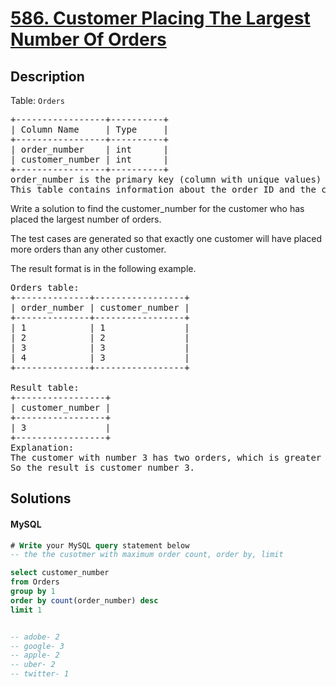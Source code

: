 # [586. Customer Placing The Largest Number Of Orders](https://leetcode.com/problems/customer-placing-the-largest-number-of-orders/description)

## Description

<!-- description:start -->

<p>Table: <code>Orders</code></p>
<pre>
+-----------------+----------+
| Column Name     | Type     |
+-----------------+----------+
| order_number    | int      |
| customer_number | int      |
+-----------------+----------+
order_number is the primary key (column with unique values) for this table.
This table contains information about the order ID and the customer ID.
</pre>

Write a solution to find the customer_number for the customer who has placed the largest number of orders.

The test cases are generated so that exactly one customer will have placed more orders than any other customer.

The result format is in the following example.

<pre>
Orders table:
+--------------+-----------------+
| order_number | customer_number |
+--------------+-----------------+
| 1            | 1               |
| 2            | 2               |
| 3            | 3               |
| 4            | 3               |
+--------------+-----------------+

Result table:
+-----------------+
| customer_number |
+-----------------+
| 3               |
+-----------------+
Explanation: 
The customer with number 3 has two orders, which is greater than either customer 1 or 2 because each of them only has one order. 
So the result is customer_number 3.
</pre>

<!-- description:end -->

## Solutions

<!-- solution:start -->

<!-- tabs:start -->

#### MySQL

```sql
# Write your MySQL query statement below
-- the the cusotmer with maximum order count, order by, limit

select customer_number
from Orders
group by 1
order by count(order_number) desc
limit 1


-- adobe- 2
-- google- 3
-- apple- 2
-- uber- 2
-- twitter- 1
```

<!-- tabs:end -->

<!-- solution:end -->


